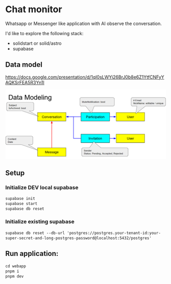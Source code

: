 # Chat monitor

Whatsapp or Messenger like application with AI observe the conversation.

I'd like to explore the following stack:

- solidstart or solid/astro
- supabase

## Data model

<https://docs.google.com/presentation/d/1qI0sLWYi26BrJ0b8e6Z1YtfCNFyYAQKSrFEA5R3Yn1I>

![](assets/data-model-v1.png)

## Setup

### Initialize DEV local supabase

```
supabase init
supabase start
supabase db reset
```

### Initialize existing supabase

```
supabase db reset --db-url 'postgres://postgres.your-tenant-id:your-super-secret-and-long-postgres-password@localhost:5432/postgres'
```

## Run application:

```
cd webapp
pnpm i
pnpm dev
```
